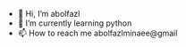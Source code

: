 - 👋 Hi, I’m abolfazl
- 🌱 I’m currently learning python
- 📫 How to reach me abolfazlminaee@gmail
<!---
abolfazlminaee/abolfazlminaee is a ✨ special ✨ repository because its `README.md` (this file) appears on your GitHub profile.
You can click the Preview link to take a look at your changes.
--->

